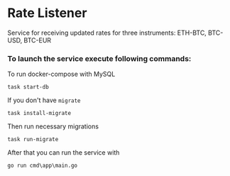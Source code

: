 # Rate Listener

Service for receiving updated rates for three instruments: ETH-BTC, BTC-USD, BTC-EUR

### To launch the service execute following commands:

To run docker-compose with MySQL
```
task start-db
```

If you don't have `migrate`
```
task install-migrate
```

Then run necessary migrations
```
task run-migrate
```

After that you can run the service with
```
go run cmd\app\main.go
```